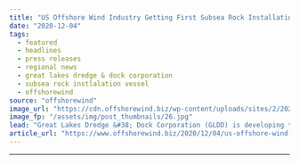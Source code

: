```yaml
---
title: "US Offshore Wind Industry Getting First Subsea Rock Installation Vessel"
date: "2020-12-04"
tags: 
  - featured
  - headlines
  - press releases
  - regional news
  - great lakes dredge & dock corporation
  - subsea rock instlalation vessel
  - offshorewind
source: "offshorewind"
image_url: "https://cdn.offshorewind.biz/wp-content/uploads/sites/2/2020/12/04091002/US-Getting-First-Subsea-Rock-Installation-Vessel.jpg"
image_fp: "/assets/img/post_thumbnails/26.jpg"
lead: "Great Lakes Dredge &#38; Dock Corporation (GLDD) is developing the first U.S.-flagged Jones Act"
article_url: "https://www.offshorewind.biz/2020/12/04/us-offshore-wind-industry-getting-first-subsea-rock-installation-vessel/"
---
```


---
